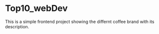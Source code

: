 # Top10_webDev
This is a simple frontend project showing the differnt coffee brand with its description.
